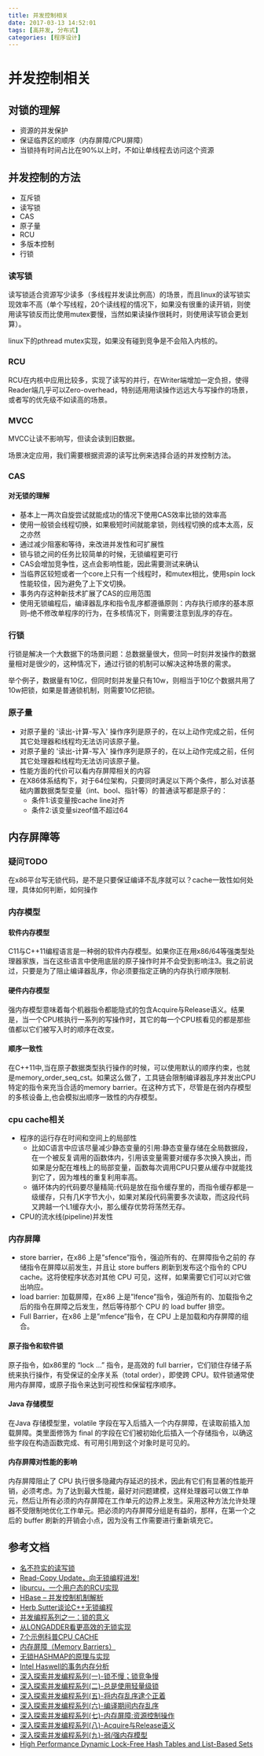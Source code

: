 ```yaml
---
title: 并发控制相关
date: 2017-03-13 14:52:01
tags: [高并发, 分布式]
categories: [程序设计]
---
```

# 并发控制相关
## 对锁的理解
- 资源的并发保护
- 保证临界区的顺序（内存屏障/CPU屏障）
- 当锁持有时间占比在90%以上时，不如让单线程去访问这个资源

## 并发控制的方法
- 互斥锁
- 读写锁
- CAS
- 原子量
- RCU
- 多版本控制
- 行锁

### 读写锁
读写锁适合资源写少读多（多线程并发读比例高）的场景，而且linux的读写锁实现效率不高（单个写线程，20个读线程的情况下，如果没有很重的读开销，则使用读写锁反而比使用mutex要慢，当然如果读操作很耗时，则使用读写锁会更划算）。

linux下的pthread mutex实现，如果没有碰到竞争是不会陷入内核的。

### RCU
RCU在内核中应用比较多，实现了读写的并行，在Writer端增加一定负担，使得Reader端几乎可以Zero-overhead，特别适用用读操作远远大与写操作的场景，或者写的优先级不如读高的场景。

### MVCC
MVCC让读不影响写，但读会读到旧数据。

场景决定应用，我们需要根据资源的读写比例来选择合适的并发控制方法。

### CAS
#### 对无锁的理解
- 基本上一两次自旋尝试就能成功的情况下使用CAS效率比锁的效率高
- 使用一般锁会线程切换，如果极短时间就能拿锁，则线程切换的成本太高，反之亦然
- 通过减少阻塞和等待，来改进并发性和可扩展性
- 锁与锁之间的任务比较简单的时候，无锁编程更可行
- CAS会增加竞争性，这点会影响性能，因此需要测试来确认
- 当临界区较短或者一个core上只有一个线程时，和mutex相比，使用spin lock性能较佳，因为避免了上下文切换。
- 事务内存这种新技术扩展了CAS的应用范围
- 使用无锁编程后，编译器乱序和指令乱序都遵循原则：内存执行顺序的基本原则–绝不修改单程序的行为，在多核情况下，则需要注意到乱序的存在。

### 行锁
行锁是解决一个大数据下的场景问题：总数据量很大，但同一时刻并发操作的数据量相对是很少的，这种情况下，通过行锁的机制可以解决这种场景的需求。

举个例子，数据量有10亿，但同时刻并发量只有10w，则相当于10亿个数据共用了10w把锁，如果是普通锁机制，则需要10亿把锁。

### 原子量
- 对原子量的 '读出-计算-写入' 操作序列是原子的，在以上动作完成之前，任何其它处理器和线程均无法访问该原子量。
- 对原子量的 '读出-计算-写入' 操作序列是原子的，在以上动作完成之前，任何其它处理器和线程均无法访问该原子量。
- 性能方面的代价可以看内存屏障相关的内容
- 在X86体系结构下，对于64位架构，只要同时满足以下两个条件，那么对该基础内置数据类型变量（int、bool、指针等）的普通读写都是原子的：
    - 条件1:该变量按cache line对齐
    - 条件2:该变量sizeof值不超过64


## 内存屏障等
### 疑问TODO
在x86平台写无锁代码，是不是只要保证编译不乱序就可以？cache一致性如何处理，具体如何判断，如何操作
### 内存模型
#### 软件内存模型
C11与C++11编程语言是一种弱的软件内存模型。如果你正在用x86/64等强类型处理器家族，当在这些语言中使用底层的原子操作时并不会受到影响注3。我之前说过，只要是为了阻止编译器乱序，你必须要指定正确的内存执行顺序限制.
#### 硬件内存模型
强内存模型意味着每个机器指令都能隐式的包含Acquire与Release语义。结果是，当一个CPU核执行一系列的写操作时，其它的每一个CPU核看见的都是那些值都以它们被写入时的顺序在改变。

#### 顺序一致性
在C++11中,当在原子数据类型执行操作的时候，可以使用默认的顺序约束，也就是memory_order_seq_cst。如果这么做了，工具链会限制编译器乱序并发出CPU特定的指令来充当合适的memory barrier。在这种方式下，尽管是在弱内存模型的多核设备上,也会模拟出顺序一致性的内存模型。

### cpu cache相关
- 程序的运行存在时间和空间上的局部性
    - 比如C语言中应该尽量减少静态变量的引用:静态变量存储在全局数据段，在一个被反复调用的函数体内，引用该变量需要对缓存多次换入换出，而如果是分配在堆栈上的局部变量，函数每次调用CPU只要从缓存中就能找到它了，因为堆栈的重复利用率高。
    - 循环体内的代码要尽量精简:代码是放在指令缓存里的，而指令缓存都是一级缓存，只有几K字节大小，如果对某段代码需要多次读取，而这段代码又跨越一个L1缓存大小，那么缓存优势将荡然无存。
- CPU的流水线(pipeline)并发性

### 内存屏障
- store barrier，在x86 上是”sfence”指令，强迫所有的、在屏障指令之前的 存储指令在屏障以前发生，并且让 store buffers 刷新到发布这个指令的 CPU cache。这将使程序状态对其他 CPU 可见，这样，如果需要它们可以对它做出响应。
- load barrier: 加载屏障，在x86 上是”lfence”指令，强迫所有的、加载指令之后的指令在屏障之后发生，然后等待那个 CPU 的 load buffer 排空。
- Full Barrier，在x86 上是”mfence”指令，在 CPU 上是加载和内存屏障的组合。

#### 原子指令和软件锁
原子指令，如x86里的 “lock …” 指令，是高效的 full barrier，它们锁住存储子系统来执行操作，有受保证的全序关系（total order），即使跨 CPU。软件锁通常使用内存屏障，或原子指令来达到可视性和保留程序顺序。

#### Java 存储模型
在Java 存储模型里，volatile 字段在写入后插入一个内存屏障，在读取前插入加载屏障。类里面修饰为 final 的字段在它们被初始化后插入一个存储指令，以确这些字段在构造函数完成、有可用引用到这个对象时是可见的。

#### 内存屏障对性能的影响
内存屏障阻止了 CPU 执行很多隐藏内存延迟的技术，因此有它们有显著的性能开销，必须考虑。为了达到最大性能，最好对问题建模，这样处理器可以做工作单元，然后让所有必须的内存屏障在工作单元的边界上发生。采用这种方法允许处理器不受限制地优化工作单元。把必须的内存屏障分组是有益的，那样，在第一个之后的 buffer 刷新的开销会小点，因为没有工作需要进行重新填充它。

## 参考文档
- [名不符实的读写锁](http://zkread.com/article/587804.html)
- [Read-Copy Update，向无锁编程进发!](http://airekans.github.io/c/2016/04/23/rcu-intro)
- [liburcu，一个用户态的RCU实现](http://airekans.github.io/c/2016/05/10/dive-into-liburcu)
- [HBase – 并发控制机制解析](http://www.tuicool.com/articles/EJrau2u)
- [Herb Sutter谈论C++无锁编程](http://www.infoq.com/cn/news/2014/11/cpp-lock-free-programming)
- [并发编程系列之一：锁的意义](http://hedengcheng.com/?p=803)
- [从LONGADDER看更高效的无锁实现](http://coolshell.cn/articles/11454.html)
- [7个示例科普CPU CACHE](http://coolshell.cn/articles/10249.html)
- [内存屏障（Memory Barriers）](http://blog.jobbole.com/53697/)
- [无锁HASHMAP的原理与实现](http://coolshell.cn/articles/9703.html)
- [Intel Haswell的事务内存分析](http://www.cnblogs.com/coryxie/archive/2013/02/24/2951244.html)
- [深入探索并发编程系列(一)-锁不慢；锁竞争慢](http://www.chongh.wiki/blog/2016/06/20/mutexperf/)
- [深入探索并发编程系列(二)-总是使用轻量级锁](http://www.chongh.wiki/blog/2016/06/27/lightweightmutex/)
- [深入探索并发编程系列(五)-将内存乱序逮个正着](http://www.chongh.wiki/blog/2016/08/11/memoryreorder/)
- [深入探索并发编程系列(六)-编译期间内存乱序 ](http://www.chongh.wiki/blog/2016/09/05/compilermemoryreorder/)
- [深入探索并发编程系列(七)-内存屏障:资源控制操作](http://www.chongh.wiki/blog/2016/09/19/sourcecontrol/)
- [深入探索并发编程系列(八)-Acquire与Release语义](http://www.chongh.wiki/blog/2016/09/28/acquireandrelease/)
- [深入探索并发编程系列(九)-弱/强内存模型](http://www.chongh.wiki/blog/2016/10/30/memorymodel/)
- [High Performance Dynamic Lock-Free Hash Tables
and List-Based Sets](http://www.research.ibm.com/people/m/michael/spaa-2002.pdf)

